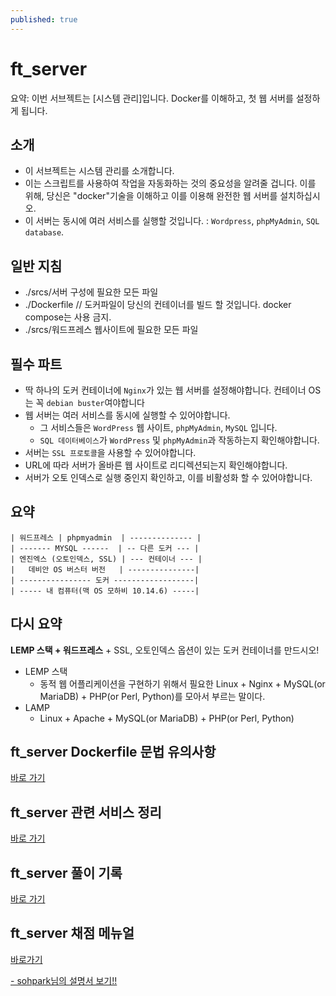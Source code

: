 ```yaml
---
published: true
---
```


# ft_server
요약: 이번 서브젝트는 [시스템 관리]입니다. Docker를 이해하고, 첫 웹 서버를 설정하게 됩니다.

## 소개
* 이 서브젝트는 시스템 관리를 소개합니다.
* 이는 스크립트를 사용하여 작업을 자동화하는 것의 중요성을 알려줄 겁니다.
  이를 위해, 당신은 "docker"기술을 이해하고 이를 이용해 완전한 웹 서버를 설치하십시오.
* 이 서버는 동시에 여러 서비스를 실행할 것입니다. : `Wordpress`, `phpMyAdmin`, `SQL database`.

## 일반 지침
* ./srcs/서버 구성에 필요한 모든 파일
* ./Dockerfile  // 도커파일이 당신의 컨테이너를 빌드 할 것입니다. docker compose는 사용 금지.
* ./srcs/워드프레스 웹사이트에 필요한 모든 파일

## 필수 파트
* 딱 하나의 도커 컨테이너에 `Nginx`가 있는 웹 서버를 설정해야합니다. 컨테이너 OS는 꼭 `debian buster`여야합니다
* 웹 서버는 여러 서비스를 동시에 실행할 수 있어야합니다.
  - 그 서비스들은 `WordPress` 웹 사이트, `phpMyAdmin`, `MySQL` 입니다.
  - `SQL 데이터베이스`가 `WordPress` 및 `phpMyAdmin`과 작동하는지 확인해야합니다.
* 서버는 `SSL 프로토콜`을 사용할 수 있어야합니다.
* URL에 따라 서버가 올바른 웹 사이트로 리디렉션되는지 확인해야합니다.
* 서버가 오토 인덱스로 실행 중인지 확인하고, 이를 비활성화 할 수 있어야합니다.

## 요약
~~~
| 워드프레스 | phpmyadmin  | -------------- |
| ------- MYSQL ------  | -- 다른 도커 --- |
| 엔진엑스 (오토인덱스, SSL) | --- 컨테이너 --- |      
|   데비안 OS 버스터 버전   | ---------------| 
| ---------------- 도커 ------------------| 
| ----- 내 컴퓨터(맥 OS 모하비 10.14.6) -----|
~~~

## 다시 요약
**LEMP 스택 + 워드프레스** + SSL, 오토인덱스 옵션이 있는 도커 컨테이너를 만드시오!
* LEMP 스택
  - 동적 웹 어플리케이션을 구현하기 위해서 필요한 Linux + Nginx + MySQL(or MariaDB) + PHP(or Perl, Python)를 모아서 부르는 말이다.
* LAMP
  - Linux + Apache + MySQL(or MariaDB) + PHP(or Perl, Python)
  


## ft_server Dockerfile 문법 유의사항
[바로 가기](ft_server도커파일문법)
## ft_server 관련 서비스 정리
[바로 가기](ftserver-서비스목록)
## ft_server 풀이 기록
[바로 가기](ftserver-풀이기록)
## ft_server 채점 메뉴얼
[바로가기](ft_server-채점-방법)


[- sohpark님의 설명서 보기!!](https://stitchcoding.tistory.com/2)
